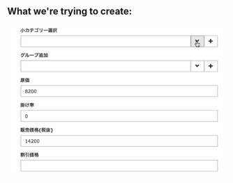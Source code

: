 ## What we're trying to create:

![Demo](https://raw.githubusercontent.com/oliverlundquist/autocomplete-widget/master/autocomplete-widget.gif)
